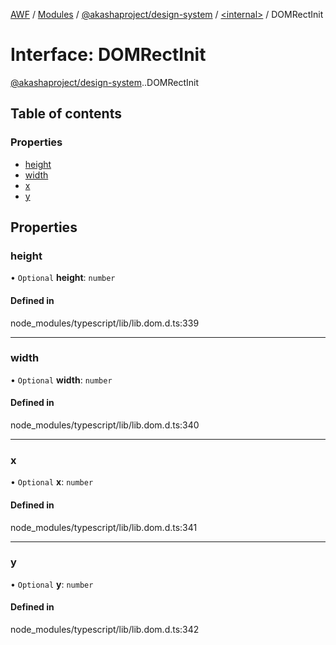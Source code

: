 [AWF](../README.md) / [Modules](../modules.md) / [@akashaproject/design-system](../modules/akashaproject_design_system.md) / [<internal\>](../modules/akashaproject_design_system._internal_.md) / DOMRectInit

# Interface: DOMRectInit

[@akashaproject/design-system](../modules/akashaproject_design_system.md).[<internal>](../modules/akashaproject_design_system._internal_.md).DOMRectInit

## Table of contents

### Properties

- [height](akashaproject_design_system._internal_.DOMRectInit.md#height)
- [width](akashaproject_design_system._internal_.DOMRectInit.md#width)
- [x](akashaproject_design_system._internal_.DOMRectInit.md#x)
- [y](akashaproject_design_system._internal_.DOMRectInit.md#y)

## Properties

### height

• `Optional` **height**: `number`

#### Defined in

node_modules/typescript/lib/lib.dom.d.ts:339

___

### width

• `Optional` **width**: `number`

#### Defined in

node_modules/typescript/lib/lib.dom.d.ts:340

___

### x

• `Optional` **x**: `number`

#### Defined in

node_modules/typescript/lib/lib.dom.d.ts:341

___

### y

• `Optional` **y**: `number`

#### Defined in

node_modules/typescript/lib/lib.dom.d.ts:342
